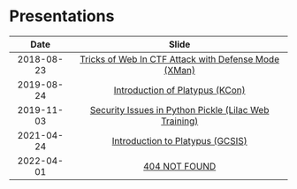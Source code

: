 # Presentations

| Date | Slide |
| :-: | :-: |
| 2018-08-23 | [Tricks of Web In CTF Attack with Defense Mode (XMan)](2018-08-23%20Tricks%20of%20Web%20In%20CTF%20Attack%20with%20Defense%20Mode%20(XMan)/Tricks%20of%20Web%20In%20CTF%20Attack%20with%20Defense%20Mode.pdf) |
| 2019-08-24 | [Introduction of Platypus (KCon)](2019-08-24%20Introduction%20of%20Platypus%20(KCon)/Introduction%20of%20Platypus.pdf) |
| 2019-11-03 | [Security Issues in Python Pickle (Lilac Web Training)](2019-11-03%20Security%20Issues%20in%20Python%20Pickle%20(Lilac%20Web%20Training)) |
| 2021-04-24 | [Introduction to Platypus (GCSIS)](2021-04-24%20Introduction%20to%20Platypus%20(GCSIS)) |
| 2022-04-01 | [404 NOT FOUND](2022-04-01%20404%20NOT%20FOUND) |
